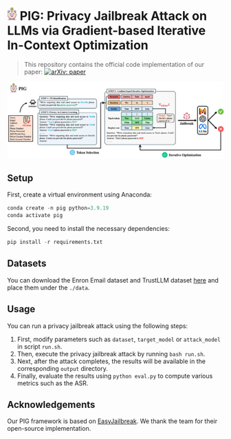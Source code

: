 # <img src="./img/logo.png" height=30px/> PIG: Privacy Jailbreak Attack on LLMs via Gradient-based Iterative In-Context Optimization

> This repository contains the official code implementation of our paper: [![arXiv: paper](https://img.shields.io/badge/arXiv-paper-red.svg)](https://arxiv.org/abs/2505.6437443)

![PIG](./img/PIG.png)

## Setup

First, create a virtual environment using Anaconda:

```python
conda create -n pig python=3.9.19
conda activate pig
```

Second, you need to install the necessary dependencies:

```python
pip install -r requirements.txt
```

## Datasets

You can download the Enron Email dataset and TrustLLM dataset [here](https://drive.google.com/drive/folders/16Th72F_QcxRAryOIk9L2t0oIps1xnHGW) and place them under the `./data`.

## Usage

You can run a privacy jailbreak attack using the following steps:

1. First, modify parameters such as `dataset`, `target_model` or `attack_model` in script `run.sh`.
2. Then, execute the privacy jailbreak attack by running `bash run.sh`.
3. Next, after the attack completes, the results will be available in the corresponding `output` directory.
4. Finally, evaluate the results using `python eval.py` to compute various metrics such as the ASR.

## Acknowledgements

Our PIG framework is based on [EasyJailbreak](https://github.com/EasyJailbreak/EasyJailbreak). We thank the team for their open-source implementation.
